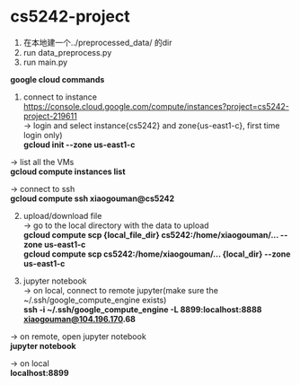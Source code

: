 # cs5242-project

1. 在本地建一个../preprocessed_data/ 的dir
2. run data_preprocess.py
3. run main.py



__google cloud commands__  
1. connect to instance  
https://console.cloud.google.com/compute/instances?project=cs5242-project-219611  
-> login and select instance{cs5242} and zone{us-east1-c}, first time login only)  
__gcloud init --zone us-east1-c__  

-> list all the VMs  
__gcloud compute instances list__  

-> connect to ssh  
__gcloud compute ssh xiaogouman@cs5242__  

2. upload/download file  
-> go to the local directory with the data to upload  
__gcloud compute scp {local_file_dir} cs5242:/home/xiaogouman/... --zone us-east1-c__  
__gcloud compute scp cs5242:/home/xiaogouman/... {local_dir} --zone us-east1-c__  

3. jupyter notebook  
-> on local, connect to remote jupyter(make sure the ~/.ssh/google_compute_engine exists)  
__ssh -i ~/.ssh/google_compute_engine -L 8899:localhost:8888 xiaogouman@104.196.170.68__  

-> on remote, open jupyter notebook  
__jupyter notebook__  

-> on local  
__localhost:8899__
